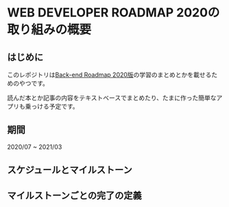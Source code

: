 # WEB DEVELOPER ROADMAP 2020の取り組みの概要
## はじめに
このレポジトリは[Back-end Roadmap 2020版](https://github.com/kamranahmedse/developer-roadmap)の学習のまとめとかを載せるためのやつです。

読んだ本とか記事の内容をテキストベースでまとめたり、たまに作った簡単なアプリも乗っける予定です。

## 期間
2020/07 ~ 2021/03
## スケジュールとマイルストーン
## マイルストーンごとの完了の定義

